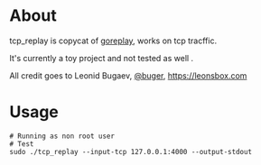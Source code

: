 
# About

tcp_replay is copycat of [goreplay](https://github.com/buger/goreplay), works on tcp tracffic.

It's currently a toy project and not tested as well .

All credit goes to Leonid Bugaev, [@buger](https://twitter.com/buger), https://leonsbox.com



# Usage

```
# Running as non root user
# Test
sudo ./tcp_replay --input-tcp 127.0.0.1:4000 --output-stdout
